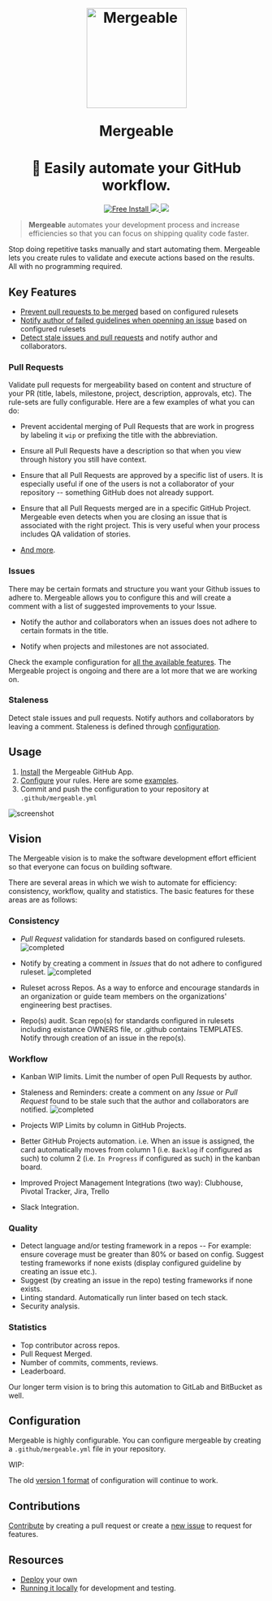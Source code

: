 <h1 align="center">
  <br>
  <img src="m.png" alt="Mergeable" width="197">
  <br>
  <p>Mergeable</p>
</h1>

<h1 align="center">🤖 Easily automate your GitHub workflow.</h1>
<p align="center">
  <a href="https://github.com/apps/mergeable">
    <img src="https://img.shields.io/badge/FREE-INSTALL-orange.svg" alt="Free Install">
  </a>
  <a href="https://gitter.im/mergeable-bot/Lobby?utm_source=badge&utm_medium=badge&utm_campaign=pr-badge&utm_content=badge">
    <img src="https://badges.gitter.im/mergeable-bot/Lobby.svg">
  </a>
  <a href="https://circleci.com/gh/jusx/mergeable">
    <img src="https://circleci.com/gh/jusx/mergeable.svg?style=shield">
  </a>  
</p>

> **Mergeable** automates your development process and increase efficiencies so that you can focus on shipping quality code faster.

Stop doing repetitive tasks manually and start automating them. Mergeable lets you create rules to validate and execute actions based on the results. All with no programming required.

## Key Features

- [Prevent pull requests to be merged](#pull-requests)  based on configured rulesets
- [Notify author of failed guidelines when openning an issue](#issues) based on configured rulesets
- [Detect stale issues and pull requests](#staleness) and notify author and collaborators.

### Pull Requests

Validate pull requests for mergeability based on content and structure of your PR (title, labels, milestone, project, description, approvals, etc). The rule-sets are fully configurable. Here are a few examples of what you can do:

- Prevent accidental merging of Pull Requests that are work in progress by labeling it `wip` or prefixing the title with the abbreviation.

- Ensure all Pull Requests have a description so that when you view through history you still have context.

- Ensure that all Pull Requests are approved by a specific list of users. It is especially useful if one of the users is not a collaborator of your repository -- something GitHub does not already support.

- Ensure that all Pull Requests merged are in a specific GitHub Project. Mergeable even detects when you are closing an issue that is associated with the right project. This is very useful when your process includes QA validation of stories.

- [And more](#configuration).

### Issues

There may be certain formats and structure you want your Github issues to adhere to. Mergeable allows you to configure this and will create a comment with a list of suggested improvements to your Issue.

- Notify the author and collaborators when an issues does not adhere to certain formats in the title.

- Notify when projects and milestones are not associated.

Check the example configuration for [all the available features](#configuration). The Mergeable project is ongoing and there are a lot more that we are working on.

### Staleness

Detect stale issues and pull requests. Notify authors and collaborators by leaving a comment. Staleness is defined through [configuration](#configuration).

## Usage

1. [Install](https://github.com/apps/mergeable) the Mergeable GitHub App.
2. [Configure](#configuration) your rules. Here are some [examples](#examples).
3. Commit and push the configuration to your repository at `.github/mergeable.yml`

![screenshot](screenshot.gif)

## Vision

The Mergeable vision is to make the software development effort efficient so that everyone can focus on building software.  

There are several areas in which we wish to automate for efficiency: consistency, workflow,  quality and statistics. The basic features for these areas are as follows:

### Consistency

- *Pull Request* validation for standards based on configured rulesets. ![completed](https://img.shields.io/badge/Status-completed-green.svg)

- Notify by creating a comment in *Issues* that do not adhere to configured ruleset. ![completed](https://img.shields.io/badge/Status-completed-green.svg)

- Ruleset across Repos. As a way to enforce and encourage standards in an organization or guide team members on the organizations' engineering best practises.

- Repo(s) audit. Scan repo(s) for standards configured in rulesets including existance OWNERS file, or .github contains TEMPLATES. Notify through creation of an issue in the repo(s).

### Workflow

- Kanban WIP limits. Limit the number of open Pull Requests by author.

- Staleness and Reminders: create a comment on any *Issue* or *Pull Request* found to be stale such that the author and collaborators are notified. ![completed](https://img.shields.io/badge/Status-completed-green.svg)

- Projects WIP Limits by column in GitHub Projects.

- Better GitHub Projects automation. i.e. When an issue is assigned, the card automatically moves from column 1 (i.e. `Backlog` if configured as such) to column 2 (i.e. `In Progress` if configured as such) in the kanban board.

- Improved Project Management Integrations (two way): Clubhouse, Pivotal Tracker, Jira, Trello

- Slack Integration.

### Quality

- Detect language and/or testing framework in a repos -- For example: ensure coverage must be greater than 80% or based on config. Suggest testing frameworks if none exists (display configured guideline by creating an issue etc.).
- Suggest (by creating an issue in the repo) testing frameworks if none exists.
- Linting standard. Automatically run linter based on tech stack.
- Security analysis.

### Statistics

- Top contributor across repos.
- Pull Request Merged.
- Number of commits, comments, reviews.
- Leaderboard.

Our longer term vision is to bring this automation to GitLab and BitBucket as well.

## Configuration

Mergeable is highly configurable. You can configure mergeable by creating a `.github/mergeable.yml` file in your repository.

WIP:
<!-- - Validators
- Actions -->

 The old [version 1 format](version1.md) of configuration will continue to work.

## Contributions
 [Contribute](CONTRIBUTING.md) by creating a pull request or create a [new issue](https://github.com/jusx/mergeable/issues) to request for features.

## Resources
- [Deploy](deploy.md) your own
- [Running it locally](deploy.md#running-locally) for development and testing.
